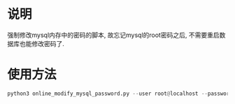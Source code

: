 # 说明
强制修改mysql内存中的密码的脚本,  故忘记mysql的root密码之后, 不需要重启数据库也能修改密码了.

# 使用方法
```python
python3 online_modify_mysql_password.py --user root@localhost --password newpassword
```
